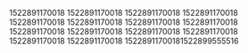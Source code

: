 1522891170018
1522891170018
1522891170018
1522891170018
1522891170018
1522891170018
1522891170018
1522891170018
1522891170018
1522891170018
1522891170018
1522891170018
1522891170018
1522891170018
15228911700181522899555516